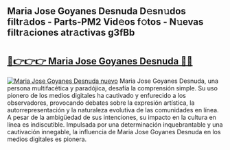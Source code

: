 ## Maria Jose Goyanes Desnuda D𝚎sn𝚞dos filtr𝚊dos - Parts-PM2 Vid𝚎os f𝚘tos - N𝚞evas filtr𝚊ciones atr𝚊ctivas g3fBb

# <h2><a href="http://mb5cmm.tromn.icu/?c=Maria+Jose+Goyanes+Desnuda">🔗👉👉👉 Maria Jose Goyanes Desnuda 🔗🔗</a></h2>

[![Maria Jose Goyanes Desnuda nuevo](https://i.imgur.com/pEAQMta.gif)](http://mb5cmm.tromn.icu/?c=Maria+Jose+Goyanes+Desnuda)
Maria Jose Goyanes Desnuda, una persona multifacética y paradójica, desafía la comprensión simple. Su uso pionero de los medios digitales ha cautivado y enfurecido a los observadores, provocando debates sobre la expresión artística, la autorrepresentación y la naturaleza evolutiva de las comunidades en línea. A pesar de la ambigüedad de sus intenciones, su impacto en la cultura en línea es indiscutible. Impulsada por una determinación inquebrantable y una cautivación innegable, la influencia de Maria Jose Goyanes Desnuda en los medios digitales es pionera.
